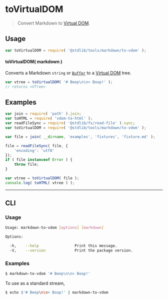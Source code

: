 # toVirtualDOM

> Convert Markdown to [Virtual DOM][virtual-dom].


<!-- Section to include introductory text. Make sure to keep an empty line after the intro `section` element and another before the `/section` close. -->

<section class="intro">

</section>

<!-- /.intro -->

<!-- Package usage documentation. -->

<section class="usage">

## Usage

``` javascript
var toVirtualDOM = require( '@stdlib/tools/markdown/to-vdom' );
```

#### toVirtualDOM( markdown )

Converts a Markdown `string` or [`Buffer`][node-buffer] to a [Virtual DOM][virtual-dom] tree.

``` javascript
var vtree = toVirtualDOM( '# Beep\n\n> Boop!' );
// returns <VTree>
```

</section>

<!-- /.usage -->

<!-- Package usage notes. Make sure to keep an empty line after the `section` element and another before the `/section` close. -->

<section class="notes">

</section>

<!-- /.notes -->

<!-- Package usage examples. -->

<section class="examples">

## Examples

``` javascript
var join = require( 'path' ).join;
var toHTML = require( 'vdom-to-html' );
var readFileSync = require( '@stdlib/fs/read-file' ).sync;
var toVirtualDOM = require( '@stdlib/tools/markdown/to-vdom' );

var file = join( __dirname, 'examples', 'fixtures', 'fixture.md' );

file = readFileSync( file, {
    'encoding': 'utf8'
});
if ( file instanceof Error ) {
    throw file;
}

var vtree = toVirtualDOM( file );
console.log( toHTML( vtree ) );
```

</section>

<!-- /.examples -->

<!-- Section for describing a command-line interface. -->

---

<section class="cli">

## CLI

<!-- CLI usage documentation. -->

<section class="usage">

### Usage

``` bash
Usage: markdown-to-vdom [options] [markdown]

Options:

  -h,    --help                Print this message.
  -V,    --version             Print the package version.
```

</section>

<!-- /.usage -->

<!-- CLI usage notes. Make sure to keep an empty line after the `section` element and another before the `/section` close. -->

<section class="notes">

</section>

<!-- /.notes -->

<!-- CLI usage examples. -->

<section class="examples">

### Examples

``` bash
$ markdown-to-vdom '# Beep\n\n> Boop!'
```

To use as a standard stream,

``` bash
$ echo $'# Beep\n\n> Boop!' | markdown-to-vdom
```

</section>

<!-- /.examples -->

</section>

<!-- /.cli -->

<!-- Section to include cited references. If references are included, add a horizontal rule *before* the section. Make sure to keep an empty line after the `section` element and another before the `/section` close. -->

<section class="references">

</section>

<!-- /.references -->

<!-- Section for all links. Make sure to keep an empty line after the `section` element and another before the `/section` close. -->

<section class="links">

[node-buffer]: https://nodejs.org/api/buffer.html
[virtual-dom]: https://github.com/Matt-Esch/virtual-dom

</section>

<!-- /.links -->
